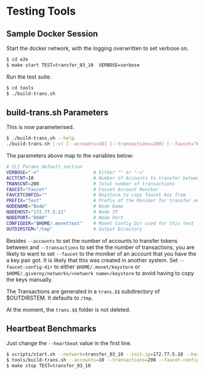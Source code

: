 # Testing Tools

## Sample Docker Session

Start the docker network, with the logging overwritten to set verbose on. 

```bash
$ cd e2e
$ make start TEST=transfer_03_10  VERBOSE=verbose
```
Run the test suite. 

```bash
$ cd tools
$ ./build-trans.sh
```

## build-trans.sh Parameters

This is now parameterised. 

```bash
$ ./build-trans.sh --help
./build-trans.sh [-v] [--accounts=10] [--transactions=200] [--faucet="Faucet"] [--faucet-config-dir=] [--prefix=Test] [--node-name=Node] [--node-host=172.77.5.11] [--node-port=8080] [--config-dir=/home/jon/.monettest] [--temp-dir=/tmp] [-h|--help]
```

The parameters above map to the variables below:

```bash
# CLI Params default section
VERBOSE="-v"                    # Either "" or "-v"
ACCTCNT=10                      # Number of Accounts to transfer between       
TRANSCNT=200                    # Total number of transactions 
FAUCET="Faucet"                 # Faucet Account Moniker
FAUCETCONFIG=""                 # Keystore to copy faucet key from
PREFIX="Test"                   # Prefix of the Moniker for transfer monikers   
NODENAME="Node"                 # Node Name
NODEHOST="172.77.5.11"          # Node IP
NODEPORT="8080"                 # Node Port
CONFIGDIR="$HOME/.monettest"    # Monet Config Dir used for this test
OUTDIRSTEM="/tmp"               # Output Directory
```

Besides ``--accounts`` to set the number of accounts to transfer tokens between
and ``--transactions`` to set the the number of transactions, you are likely to
want to set ``--faucet`` to the moniker of an account that you have the a key
pair got. It is likely that this was created in another system. Set
``--faucet-config-dir`` to either ``$HOME/.monet/keystore`` or 
``$HOME/.giverny/networks/<network name>/keystore`` to avoid having to copy
the keys manually. 


The Transactions are generated in a ``trans.$$`` subdirectory of $OUTDIRSTEM. 
It defaults to ``/tmp``.

At the moment, the ``trans.$$`` folder is not deleted.


## Heartbeat Benchmarks

Just change the ``--heartbeat`` value in the first line.  

```bash
$ scripts/start.sh --network=transfer_03_10 --init-ip=172.77.5.10 --heartbeat=100ms
$ tools/build-trans.sh --accounts=10 --transactions=200 --faucet-config-dir=/home/jon/.giverny/networks/transfer_03_10/keystore --round-robin
$ make stop TEST=transfer_03_10
```